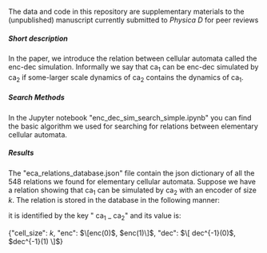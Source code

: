 The data and code in this repository are supplementary materials to the (unpublished) manuscript currently submitted to *Physica D* for peer reviews

##### Short description

In the paper, we introduce the relation between cellular automata called the enc-dec simulation. Informally we say that $\mathrm{ca}_1$ can be enc-dec simulated by $\mathrm{ca}_2$ if some-larger scale dynamics of $\mathrm{ca}_2$ contains the dynamics of $\mathrm{ca}_1$.

##### Search Methods
In the Jupyter notebook "enc_dec_sim_search_simple.ipynb" you can find the basic algorithm we used for searching for relations between elementary cellular automata. 

##### Results
The "eca_relations_database.json" file contain the json dictionary of all the 548 relations we found for elementary cellular automata. Suppose we have a relation showing that $\mathrm{ca}_1$ can be simulated by $\mathrm{ca}_2$ with an encoder of size $k$. The relation is stored in the database in the following manner:

it is identified by the key " $\mathrm{ca}_{1}$ _ $\mathrm{ca}_2$" and its value is:

{"cell_size": $k$, "enc": $\[enc(0)$, $enc(1)\]$, "dec": $\[ dec^{-1}(0)$, $dec^{-1}(1) \]$}
